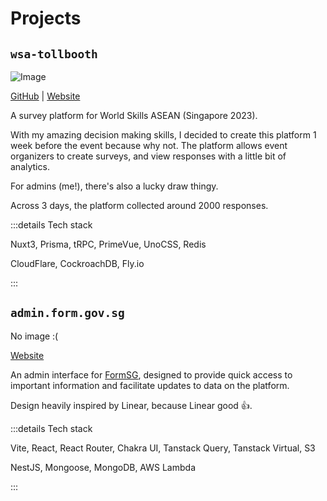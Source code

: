 # Projects

## `wsa-tollbooth`

![Image](/projects-wsa-tollbooth.jpeg)

[GitHub](https://github.com/qin-guan/wsa-tollbooth) | [Website](https://wsa.qinguan.me)

A survey platform for World Skills ASEAN (Singapore 2023).

With my amazing decision making skills, I decided to create this platform 1 week before the event because why not. The platform allows event organizers to create surveys, and view responses with a little bit of analytics.

For admins (me!), there's also a lucky draw thingy.

Across 3 days, the platform collected around 2000 responses.

:::details Tech stack

Nuxt3, Prisma, tRPC, PrimeVue, UnoCSS, Redis

CloudFlare, CockroachDB, Fly.io

:::

## `admin.form.gov.sg`

No image :( 

[Website](https://admin.form.gov.sg)

An admin interface for [FormSG](https://form.gov.sg), designed to provide quick access to important information and facilitate updates to data on the platform.

Design heavily inspired by Linear, because Linear good 👍.

:::details Tech stack

Vite, React, React Router, Chakra UI, Tanstack Query, Tanstack Virtual, S3

NestJS, Mongoose, MongoDB, AWS Lambda

:::
